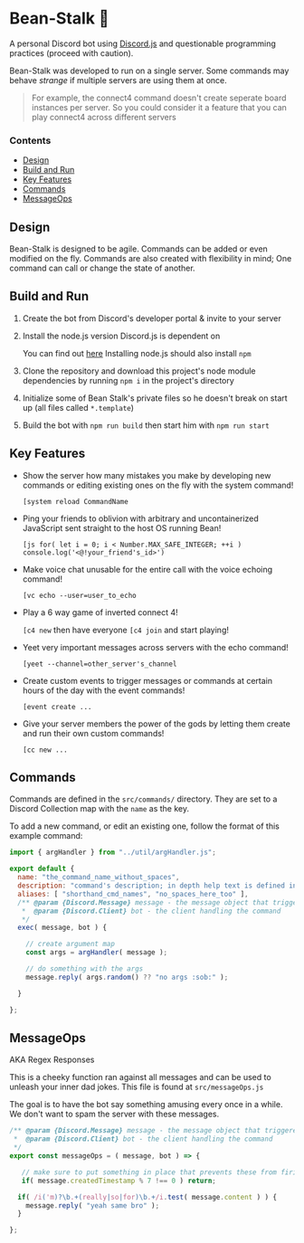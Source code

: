 # Bean-Stalk :seedling:

A personal Discord bot using [Discord.js](https://discord.js.org) and questionable programming practices (proceed with caution).


Bean-Stalk was developed to run on a single server. Some commands may behave *strange* if multiple servers are using them at once.
> For example, the connect4 command doesn't create seperate board instances per server.
> So you could consider it a feature that you can play connect4 across different servers

### Contents

- [ Design ]( #Design )
- [ Build and Run ]( #Build-and-Run )
- [ Key Features ]( #Key-Features )
- [ Commands ]( #Commands )
- [ MessageOps ]( #MessageOps )

## Design

Bean-Stalk is designed to be agile. Commands can be added or even modified on the fly.
Commands are also created with flexibility in mind; One command can call or change the state of another.

## Build and Run

1. Create the bot from Discord's developer portal & invite to your server

2. Install the node.js version Discord.js is dependent on

   You can find out [here](https://www.npmjs.com/package/discord.js)
   Installing node.js should also install `npm`

3. Clone the repository and download this project's node module dependencies by running `npm i` in the project's directory

4. Initialize some of Bean Stalk's private files so he doesn't break on start up (all files called `*.template`)

5. Build the bot with `npm run build` then start him with `npm run start`

## Key Features

- Show the server how many mistakes you make by developing new commands or editing existing ones on the fly with the system command!

   `[system reload CommandName`

- Ping your friends to oblivion with arbitrary and uncontainerized JavaScript sent straight to the host OS running Bean!

   `[js for( let i = 0; i < Number.MAX_SAFE_INTEGER; ++i ) console.log('<@!your_friend's_id>')`

- Make voice chat unusable for the entire call with the voice echoing command!

   `[vc echo --user=user_to_echo`

- Play a 6 way game of inverted connect 4!

   `[c4 new` then have everyone `[c4 join` and start playing!

- Yeet very important messages across servers with the echo command!

   `[yeet --channel=other_server's_channel`

- Create custom events to trigger messages or commands at certain hours of the day with the event commands!

   `[event create ...`

- Give your server members the power of the gods by letting them create and run their own custom commands!

   `[cc new ...`

## Commands

Commands are defined in the `src/commands/` directory.
They are set to a Discord Collection map with the `name` as the key.


To add a new command, or edit an existing one, follow the format of this example command:

```js
import { argHandler } from "../util/argHandler.js";

export default {
  name: "the_command_name_without_spaces",
  description: "command's description; in depth help text is defined in help.json",
  aliases: [ "shorthand_cmd_names", "no_spaces_here_too" ],
  /** @param {Discord.Message} message - the message object that triggered the command
   *  @param {Discord.Client} bot - the client handling the command
   */
  exec( message, bot ) {

    // create argument map
    const args = argHandler( message );

    // do something with the args
    message.reply( args.random() ?? "no args :sob:" );

  }

};
```

## MessageOps

AKA Regex Responses

This is a cheeky function ran against all messages and can be used to unleash your inner dad jokes.
This file is found at `src/messageOps.js`

The goal is to have the bot say something amusing every once in a while.
We don't want to spam the server with these messages.

```js
/** @param {Discord.Message} message - the message object that triggered the message op
 *  @param {Discord.Client} bot - the client handling the command
 */
export const messageOps = ( message, bot ) => {

   // make sure to put something in place that prevents these from firing each time
   if( message.createdTimestamp % 7 !== 0 ) return;

  if( /i('m)?\b.+(really|so|for)\b.+/i.test( message.content ) ) {
    message.reply( "yeah same bro" );
  }

};
```
